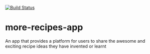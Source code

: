 [![Build Status](https://travis-ci.org/Polymathwole/more-recipes-app.svg?branch=api-endpoints)](https://travis-ci.org/Polymathwole/more-recipes-app)

# more-recipes-app
An app that provides a platform for users to share the awesome and exciting  recipe ideas they have invented or learnt
